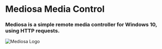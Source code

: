 <!DOCTYPE html>
<html lang="en">
<head>
<meta charset="UTF-8">
<meta name="viewport" content="width=device-width, initial-scale=1.0">
<title>Mediosa Media Control</title>
</head>
<body>

<h1>Mediosa Media Control</h1>
<h3>Mediosa is a simple remote media controller for Windows 10, using HTTP requests.</h3>
<img src="insert_image_url_here" alt="Mediosa Logo">

</body>
</html>

